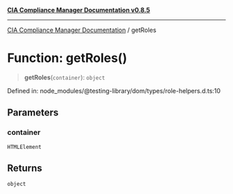 [**CIA Compliance Manager Documentation v0.8.5**](../README.md)

***

[CIA Compliance Manager Documentation](../globals.md) / getRoles

# Function: getRoles()

> **getRoles**(`container`): `object`

Defined in: node\_modules/@testing-library/dom/types/role-helpers.d.ts:10

## Parameters

### container

`HTMLElement`

## Returns

`object`
